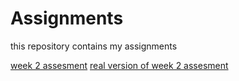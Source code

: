 # Assignments
this repository contains my assignments

[week 2 assesment](https://github.com/BrianKorthout/Assignments/blob/master/week%202%20assesment%20finish.ipynb) 
[real version of week 2 assesment](https://github.com/BrianKorthout/Assignments/blob/master/Finish%20version%202!.ipynb) 
